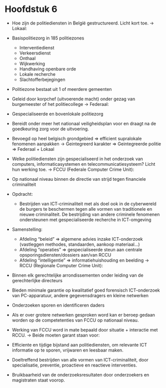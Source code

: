 # Hoofdstuk 6

- Hoe zijn de politiediensten in België gestructureerd. Licht kort toe.
-> Lokaal:

- Basispolitiezorg in 185 politiezones
    - Interventiedienst
    - Verkeersdienst
    - Onthaal
    - Wijkwerking
    - Handhaving openbare orde
    - Lokale recherche
    - Slachtofferbejegingen
- Politiezone bestaat uit 1 of meerdere gemeenten
- Geleid door korpchef (uitvoerende macht) onder gezag van burgemeester of het politiecollege
-> Federaal:

- Gespecialiseerde en bovenlokale politiezorg
- Bereidt onder meer het nationaal veiligheidsplan voor en draagt na de goedkeuring zorg voor de uitvoering.
- Bevoegd op heel belgisch grondgebied ⇒ efficient supralokale fenomenen aanpakken
-> Geintegreerd karakter ⇒ Geintegreerde politie ⇒ Federaal + Lokaal

- Welke politiediensten zijn gespecialiseerd in het onderzoek van computers, informaticasystemen en telecommunicatiesysteem? Licht hun werking toe.
-> FCCU (Federale Computer Crime Unit):

- Op nationaal niveau binnen de directie van strijd tegen financiele criminaliteit
- Opdracht:
    - Bestrijden van ICT-criminaliteit met als doel ook in de cyberwereld de burgers te beschermen tegen alle vormen van traditionele en nieuwe criminaliteit. De bestrijding van andere criminele fenomenen ondersteunen met gespecialiseerde recherche in ICT-omgeving
- Samenstelling:
    - Afdeling “beleid” ⇒ algemene advies inzake ICT-onderzoek (vastleggen methodes, standaarden, aankoop materiaal…)
    - Afdeling “operaties” ⇒ gespecialiseerde steun aan centrale opsporingsdiensten/dossiers aan/van RCCU
    - Afdeling “intelligentie” ⇒ informatiehuishouding en beelding
    -> RCCU (Regionale Computer Crime Unit):

- Binnen elk gerechtelijke arrondissementen onder leiding van de gerechterlijke directeurs
- Bieden minimale garantie op kwalitatief goed forensisch ICT-onderzoek van PC-apparatuur, andere gegevensdragers en kleine netwerken
- Onderzoeken sporen en identificeren daders
- Als er over grotere netwerken gesproken word kan er beroep gedaan worden op de competetenties van FCCU op nationaal niveau.
- Werking van FCCU word in mate bepaald door situatie + interactie met RCCU.
-> Beide moeten garant staan voor:

- Efficiente en tijdige bijstand aan politiediensten, om relevante ICT informatie op te sporen, vrijwaren en leesbaar maken.
- Doeltreffend bestrijden van alle vormen van ICT-criminaliteit, door specialisatie, preventie, proactieve en reactieve interventies.
- Bruikbaarheid van de onderzoeksresultaten door onderzoekers en magistraten staat voorop.
